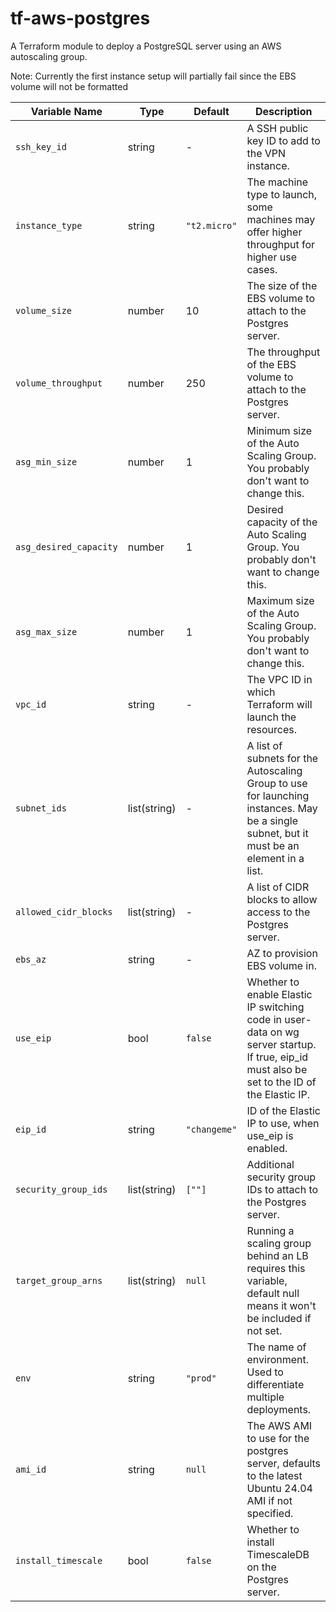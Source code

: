 # tf-aws-postgres

A Terraform module to deploy a PostgreSQL server using an AWS autoscaling group.

Note: Currently the first instance setup will partially fail since the EBS volume will not be formatted

| Variable Name          | Type         | Default      | Description                                                                                                                                  |
| ---------------------- | ------------ | ------------ | -------------------------------------------------------------------------------------------------------------------------------------------- |
| `ssh_key_id`           | string       | -            | A SSH public key ID to add to the VPN instance.                                                                                              |
| `instance_type`        | string       | `"t2.micro"` | The machine type to launch, some machines may offer higher throughput for higher use cases.                                                  |
| `volume_size`          | number       | 10           | The size of the EBS volume to attach to the Postgres server.                                                                                 |
| `volume_throughput`    | number       | 250          | The throughput of the EBS volume to attach to the Postgres server.                                                                           |
| `asg_min_size`         | number       | 1            | Minimum size of the Auto Scaling Group. You probably don't want to change this.                                                              |
| `asg_desired_capacity` | number       | 1            | Desired capacity of the Auto Scaling Group. You probably don't want to change this.                                                          |
| `asg_max_size`         | number       | 1            | Maximum size of the Auto Scaling Group. You probably don't want to change this.                                                              |
| `vpc_id`               | string       | -            | The VPC ID in which Terraform will launch the resources.                                                                                     |
| `subnet_ids`           | list(string) | -            | A list of subnets for the Autoscaling Group to use for launching instances. May be a single subnet, but it must be an element in a list.     |
| `allowed_cidr_blocks`  | list(string) | -            | A list of CIDR blocks to allow access to the Postgres server.                                                                                |
| `ebs_az`               | string       | -            | AZ to provision EBS volume in.                                                                                                               |
| `use_eip`              | bool         | `false`      | Whether to enable Elastic IP switching code in user-data on wg server startup. If true, eip_id must also be set to the ID of the Elastic IP. |
| `eip_id`               | string       | `"changeme"` | ID of the Elastic IP to use, when use_eip is enabled.                                                                                        |
| `security_group_ids`   | list(string) | `[""]`       | Additional security group IDs to attach to the Postgres server.                                                                              |
| `target_group_arns`    | list(string) | `null`       | Running a scaling group behind an LB requires this variable, default null means it won't be included if not set.                             |
| `env`                  | string       | `"prod"`     | The name of environment. Used to differentiate multiple deployments.                                                                         |
| `ami_id`               | string       | `null`       | The AWS AMI to use for the postgres server, defaults to the latest Ubuntu 24.04 AMI if not specified.                                        |
| `install_timescale`    | bool         | `false`      | Whether to install TimescaleDB on the Postgres server.                                                                                       |
